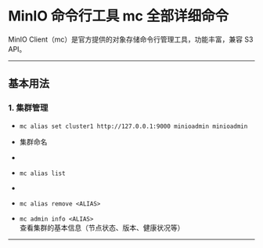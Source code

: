 # MinIO 命令行工具 mc 全部详细命令

MinIO Client（mc）是官方提供的对象存储命令行管理工具，功能丰富，兼容 S3 API。

---

## 基本用法

### 1. 集群管理

- `mc alias set cluster1 http://127.0.0.1:9000 minioadmin minioadmin` 
- 集群命名
- 
- `mc alias list`
- 
- `mc alias remove <ALIAS>`

- `mc admin info <ALIAS>`  
  查看集群的基本信息（节点状态、版本、健康状况等）


---

